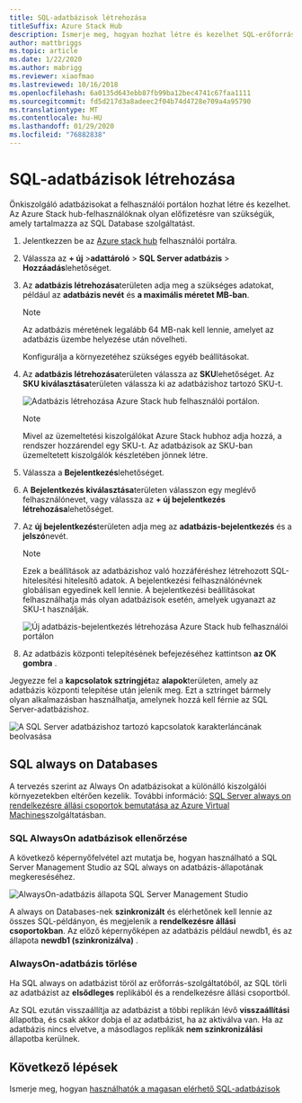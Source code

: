 ```yaml
---
title: SQL-adatbázisok létrehozása
titleSuffix: Azure Stack Hub
description: Ismerje meg, hogyan hozhat létre és kezelhet SQL-erőforrás-szolgáltatói adapter használatával kiépített SQL-adatbázisokat.
author: mattbriggs
ms.topic: article
ms.date: 1/22/2020
ms.author: mabrigg
ms.reviewer: xiaofmao
ms.lastreviewed: 10/16/2018
ms.openlocfilehash: 6a0135d643ebb87fb99ba12bec4741c67faa1111
ms.sourcegitcommit: fd5d217d3a8adeec2f04b74d4728e709a4a95790
ms.translationtype: MT
ms.contentlocale: hu-HU
ms.lasthandoff: 01/29/2020
ms.locfileid: "76882838"
---
```

# <a name="create-sql-databases"></a>SQL-adatbázisok létrehozása

Önkiszolgáló adatbázisokat a felhasználói portálon hozhat létre és kezelhet. Az Azure Stack hub-felhasználóknak olyan előfizetésre van szükségük, amely tartalmazza az SQL Database szolgáltatást.

1. Jelentkezzen be az [Azure stack hub](azure-stack-overview.md) felhasználói portálra.

2. Válassza az **+ új** &gt;**adattároló** &gt; **SQL Server adatbázis** &gt; **Hozzáadás**lehetőséget.

3. Az **adatbázis létrehozása**területen adja meg a szükséges adatokat, például az **adatbázis nevét** és **a maximális méretet MB-ban**.

   >[!NOTE]
   >Az adatbázis méretének legalább 64 MB-nak kell lennie, amelyet az adatbázis üzembe helyezése után növelheti.

   Konfigurálja a környezetéhez szükséges egyéb beállításokat.

4. Az **adatbázis létrehozása**területen válassza az **SKU**lehetőséget. Az **SKU kiválasztása**területen válassza ki az adatbázishoz tartozó SKU-t.

   ![Adatbázis létrehozása Azure Stack hub felhasználói portálon.](./media/azure-stack-sql-rp-deploy/newsqldb.png)

   >[!NOTE]
   >Mivel az üzemeltetési kiszolgálókat Azure Stack hubhoz adja hozzá, a rendszer hozzárendel egy SKU-t. Az adatbázisok az SKU-ban üzemeltetett kiszolgálók készletében jönnek létre.

5. Válassza a **Bejelentkezés**lehetőséget.

6. A **Bejelentkezés kiválasztása**területen válasszon egy meglévő felhasználónevet, vagy válassza az **+ új bejelentkezés létrehozása**lehetőséget.

7. Az **új bejelentkezés**területen adja meg az **adatbázis-bejelentkezés** és a **jelszó**nevét.

   >[!NOTE]
   >Ezek a beállítások az adatbázishoz való hozzáféréshez létrehozott SQL-hitelesítési hitelesítő adatok. A bejelentkezési felhasználónévnek globálisan egyedinek kell lennie. A bejelentkezési beállításokat felhasználhatja más olyan adatbázisok esetén, amelyek ugyanazt az SKU-t használják.

   ![Új adatbázis-bejelentkezés létrehozása Azure Stack hub felhasználói portálon](./media/azure-stack-sql-rp-deploy/create-new-login.png)

8. Az adatbázis központi telepítésének befejezéséhez kattintson **az OK gombra** .

Jegyezze fel a **kapcsolatok sztringjét**az **alapok**területen, amely az adatbázis központi telepítése után jelenik meg. Ezt a sztringet bármely olyan alkalmazásban használhatja, amelynek hozzá kell férnie az SQL Server-adatbázishoz.

![A SQL Server adatbázishoz tartozó kapcsolatok karakterláncának beolvasása](./media/azure-stack-sql-rp-deploy/sql-db-settings.png)

## <a name="sql-always-on-databases"></a>SQL always on Databases

A tervezés szerint az Always On adatbázisokat a különálló kiszolgálói környezetekben eltérően kezelik. További információ: [SQL Server always on rendelkezésre állási csoportok bemutatása az Azure Virtual Machines](https://docs.microsoft.com/azure/virtual-machines/windows/sql/virtual-machines-windows-portal-sql-availability-group-overview)szolgáltatásban.

### <a name="verify-sql-always-on-databases"></a>SQL AlwaysOn adatbázisok ellenőrzése

A következő képernyőfelvétel azt mutatja be, hogyan használható a SQL Server Management Studio az SQL always on adatbázis-állapotának megkereséséhez.

![AlwaysOn-adatbázis állapota SQL Server Management Studio](./media/azure-stack-sql-rp-deploy/verifyalwayson.png)

A always on Databases-nek **szinkronizált** és elérhetőnek kell lennie az összes SQL-példányon, és megjelenik a **rendelkezésre állási csoportokban**. Az előző képernyőképen az adatbázis például newdb1, és az állapota **newdb1 (szinkronizálva)** .

### <a name="delete-an-alwayson-database"></a>AlwaysOn-adatbázis törlése

Ha SQL always on adatbázist töröl az erőforrás-szolgáltatóból, az SQL törli az adatbázist az **elsődleges** replikából és a rendelkezésre állási csoportból.

Az SQL ezután visszaállítja az adatbázist a többi replikán lévő **visszaállítási** állapotba, és csak akkor dobja el az adatbázist, ha az aktiválva van. Ha az adatbázis nincs elvetve, a másodlagos replikák **nem szinkronizálási** állapotba kerülnek.

## <a name="next-steps"></a>Következő lépések

Ismerje meg, hogyan [használhatók a magasan elérhető SQL-adatbázisok](azure-stack-tutorial-sql.md)
